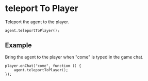 # teleport To Player

Teleport the agent to the player.

```sig
agent.teleportToPlayer();
```

## Example

Bring the agent to the player when "come" is typed in the game chat.

```blocks
player.onChat("come", function () {
    agent.teleportToPlayer();
});
```